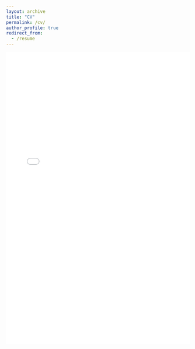 ```yaml
---
layout: archive
title: "CV"
permalink: /cv/
author_profile: true
redirect_from:
  - /resume
---
```


<iframe src="/files/CV.pdf" width="100%" height="800px" style="border: none;">
    This browser does not support PDFs. Please <a href="/files/CV.pdf">download the PDF</a> to view it.
</iframe>
